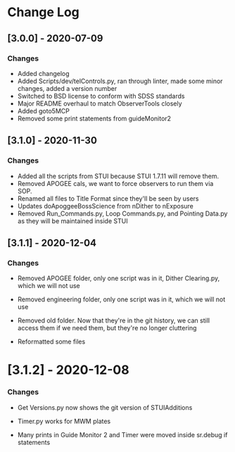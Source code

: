 # Change Log

## [3.0.0] - 2020-07-09

### Changes

- Added changelog
- Added Scripts/dev/telControls.py, ran through linter, made some minor changes,
 added a version number
- Switched to BSD license to conform with SDSS standards
- Major README overhaul to match ObserverTools closely
- Added goto5MCP
- Removed some print statements from guideMonitor2

## [3.1.0] - 2020-11-30

### Changes

- Added all the scripts from STUI because STUI 1.7.11 will remove them.
- Removed APOGEE cals, we want to force observers to run them via SOP.
- Renamed all files to Title Format since they'll be seen by users
- Updates doApoggeeBossScience from nDither to nExposure
- Removed Run_Commands.py, Loop Commands.py, and Pointing Data.py
 as they will be maintained inside STUI

## [3.1.1] - 2020-12-04

### Changes

- Removed APOGEE folder, only one script was in it, Dither Clearing.py, which
 we will not use

- Removed engineering folder, only one script was in it, which we will not use

- Removed old folder. Now that they're in the git history, we can still access
 them if we need them, but they're no longer cluttering
 
- Reformatted some files

# [3.1.2] - 2020-12-08

### Changes

- Get Versions.py now shows the git version of STUIAdditions

- Timer.py works for MWM plates

- Many prints in Guide Monitor 2 and Timer were moved inside sr.debug if
 statements
